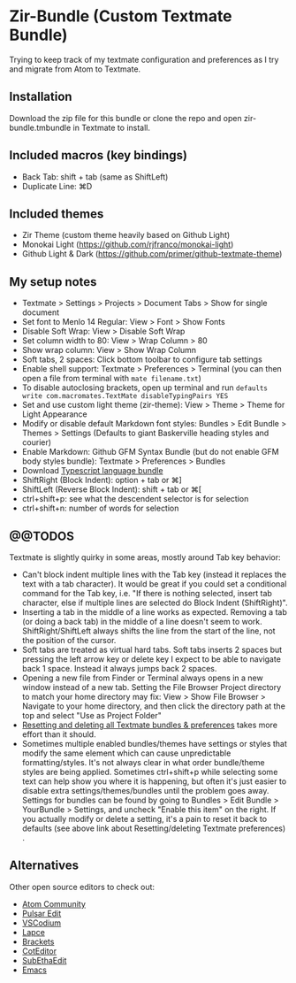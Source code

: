 # Zir-Bundle (Custom Textmate Bundle)

Trying to keep track of my textmate configuration and preferences as I try and migrate from Atom to Textmate. 

## Installation
Download the zip file for this bundle or clone the repo and open zir-bundle.tmbundle in Textmate to install.

## Included macros (key bindings)
- Back Tab: shift + tab (same as ShiftLeft)
- Duplicate Line: ⌘D

## Included themes
- Zir Theme (custom theme heavily based on Github Light)
- Monokai Light (https://github.com/rjfranco/monokai-light)
- Github Light & Dark (https://github.com/primer/github-textmate-theme)

## My setup notes
- Textmate > Settings > Projects > Document Tabs >  Show for single document
- Set font to Menlo 14 Regular: View > Font > Show Fonts
- Disable Soft Wrap: View > Disable Soft Wrap
- Set column width to 80: View > Wrap Column > 80
- Show wrap column: View > Show Wrap Column
- Soft tabs, 2 spaces: Click bottom toolbar to configure tab settings
- Enable shell support: Textmate > Preferences > Terminal (you can then open a file from terminal with ```mate filename.txt```)
- To disable autoclosing brackets, open up terminal and run ```defaults write com.macromates.TextMate disableTypingPairs YES```
- Set and use custom light theme (zir-theme): View > Theme > Theme for Light Appearance
- Modify or disable default Markdown font styles: Bundles > Edit Bundle > Themes > Settings (Defaults to giant Baskerville heading styles and courier)
- Enable Markdown: Github GFM Syntax Bundle (but do not enable GFM body styles bundle): Textmate > Preferences > Bundles
- Download [Typescript language bundle](https://github.com/stanger/TypeScript-TextMate)
- ShiftRight (Block Indent): option + tab or ⌘]
- ShiftLeft (Reverse Block Indent): shift + tab or ⌘[ 
- ctrl+shift+p: see what the descendent selector is for selection
- ctrl+shift+n: number of words for selection

## @@TODOS

Textmate is slightly quirky in some areas, mostly around Tab key behavior:

- Can't block indent multiple lines with the Tab key (instead it replaces the text with a tab character). It would be great if you could set a conditional command for the Tab key, i.e. "If there is nothing selected, insert tab character, else if multiple lines are selected do Block Indent (ShiftRight)".
- Inserting a tab in the middle of a line works as expected. Removing a tab (or doing a back tab) in the middle of a line doesn't seem to work. ShiftRight/ShiftLeft always shifts the line from the start of the line, not the position of the cursor. 
- Soft tabs are treated as virtual hard tabs. Soft tabs inserts 2 spaces but pressing the left arrow key or delete key I expect to be able to navigate back 1 space. Instead it always jumps back 2 spaces.
- Opening a new file from Finder or Terminal always opens in a new window instead of a new tab. Setting the File Browser Project directory to match your home directory may fix: View > Show File Browser > Navigate to your home directory, and then click the directory path at the top and select "Use as Project Folder"
- [Resetting and deleting all Textmate bundles & preferences](https://stackoverflow.com/questions/16429165/completely-uninstall-restore-textmate-2) takes more effort than it should.
- Sometimes multiple enabled bundles/themes have settings or styles that modify the same element which can cause unpredictable formatting/styles. It's not always clear in what order bundle/theme styles are being applied. Sometimes ctrl+shift+p while selecting some text can help show you where it is happening, but often it's just easier to disable extra settings/themes/bundles until the problem goes away. Settings for bundles can be found by going to Bundles > Edit Bundle > YourBundle > Settings, and uncheck "Enable this item" on the right. If you actually modify or delete a setting, it's a pain to reset it back to defaults (see above link about Resetting/deleting Textmate preferences) . 

## Alternatives

Other open source editors to check out:
- [Atom Community](https://github.com/atom-community/atom)
- [Pulsar Edit](https://github.com/pulsar-edit/pulsar)
- [VSCodium](https://github.com/VSCodium/vscodium)
- [Lapce](https://github.com/lapce/lapce)
- [Brackets](http://brackets.io/)
- [CotEditor](https://github.com/coteditor/CotEditor)
- [SubEthaEdit](https://github.com/subethaedit/SubEthaEdit/)
- [Emacs](https://emacsformacos.com/)


